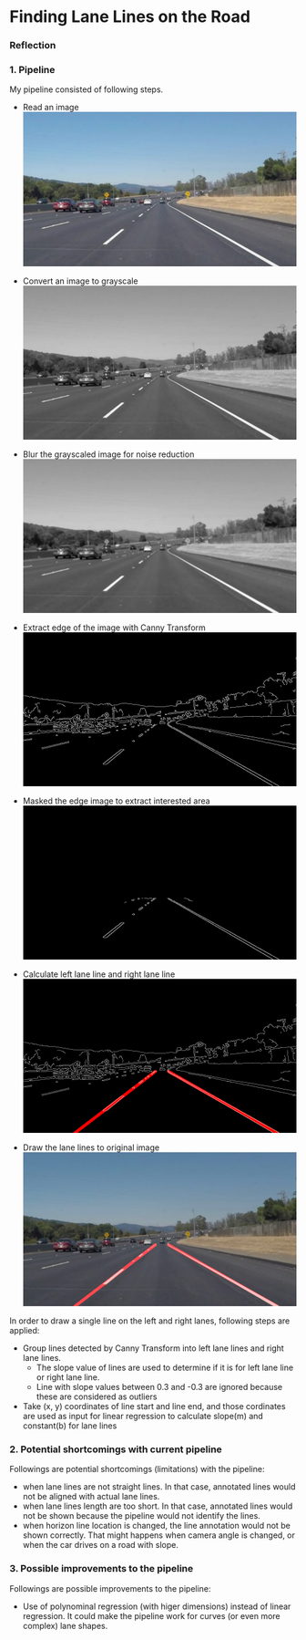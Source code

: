 # **Finding Lane Lines on the Road** 

[//]: # (Image References)

[image1]: ./test_images_output/1_original-image.png "Original"
[image2]: ./test_images_output/2_gray-scale.png "Gray Scale"
[image3]: ./test_images_output/3_blurred-image.png "Blurred"
[image4]: ./test_images_output/4_edge-image.png "Edge"
[image5]: ./test_images_output/5_masked-edge-image.png "Masked edge"
[image6]: ./test_images_output/6_lane-line-on-masked-edge.png "Line on masked edge"
[image7]: ./test_images_output/7_lane-lines-on-original-image.png "Lines on Original"

### Reflection

### 1. Pipeline

My pipeline consisted of following steps.
* Read an image
![alt text][image1]

* Convert an image to grayscale
![alt text][image2]

* Blur the grayscaled image for noise reduction
![alt text][image3]

* Extract edge of the image with Canny Transform
![alt text][image4]

* Masked the edge image to extract interested area
![alt text][image5]

* Calculate left lane line and right lane line
![alt text][image6]

* Draw the lane lines to original image
![alt text][image7]

In order to draw a single line on the left and right lanes, following steps are applied:
* Group lines detected by Canny Transform into left lane lines and right lane lines. 
    * The slope value of lines are used to determine if it is for left lane line or right lane line.
    * Line with slope values between 0.3 and -0.3 are ignored because these are considered as outliers
* Take (x, y) coordinates of line start and line end, and those cordinates are used as input for linear regression to calculate slope(m) and constant(b) for lane lines


### 2. Potential shortcomings with current pipeline

Followings are potential shortcomings (limitations) with the pipeline:
* when lane lines are not straight lines. In that case, annotated lines would not be aligned with actual lane lines.
* when lane lines length are too short. In that case, annotated lines would not be shown because the pipeline would not identify the lines.
* when horizon line location is changed, the line annotation would not be shown correctly. That might happens when camera angle is changed, or when the car drives on a road with slope.


### 3. Possible improvements to the pipeline

Followings are possible improvements to the pipeline:
* Use of polynominal regression (with higer dimensions) instead of linear regression. It could make the pipeline work for curves (or even more complex) lane shapes.
